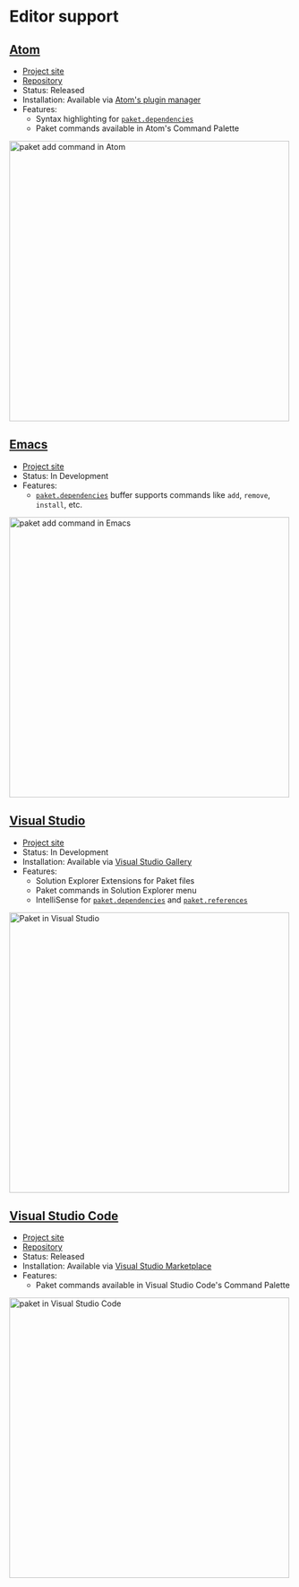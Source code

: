 # Editor support

## [Atom](https://atom.io/)

* [Project site](http://ionide.io)
* [Repository](https://github.com/ionide/ionide-paket)
* Status: Released
* Installation: Available via
  [Atom's plugin manager](https://atom.io/packages/paket)
* Features:
  * Syntax highlighting for [`paket.dependencies`](dependencies-file.html)
  * Paket commands available in Atom's Command Palette

<a href="img/paket-add-atom.gif">
  <img src="img/paket-add-atom.gif"
       alt="paket add command in Atom"
       title="paket add command in Atom"
       width="500">
</a>

## [Emacs](https://www.gnu.org/software/emacs/)

* [Project site](https://github.com/zzdtri/paket.el)
* Status: In Development
* Features:
  * [`paket.dependencies`](dependencies-file.html) buffer supports commands like
    `add`, `remove`, `install`, etc.

<a href="img/paket-add-emacs.gif">
  <img src="img/paket-add-emacs.gif"
       alt="paket add command in Emacs"
       title="paket add command in Emacs"
       width="500">
</a>

## [Visual Studio](https://www.visualstudio.com/)

* [Project site](https://github.com/fsprojects/Paket.VisualStudio)
* Status: In Development
* Installation: Available via
  [Visual Studio Gallery](https://visualstudiogallery.msdn.microsoft.com/ce104917-e8b3-4365-9490-8432c6e75c36)
* Features:
  * Solution Explorer Extensions for Paket files
  * Paket commands in Solution Explorer menu
  * IntelliSense for [`paket.dependencies`](dependencies-file.html) and
    [`paket.references`](references-files.html)

<a href="img/paket.visualstudio.png">
  <img src="img/paket.visualstudio.png"
       alt="Paket in Visual Studio"
       title="Paket in Visual Studio"
       width="500">
</a>


## [Visual Studio Code](https://code.visualstudio.com/)

* [Project site](http://ionide.io)
* [Repository](https://github.com/ionide/ionide-vscode-paket)
* Status: Released
* Installation: Available via
  [Visual Studio Marketplace](https://marketplace.visualstudio.com/items/Ionide.Ionide-Paket)
* Features:
  * Paket commands available in Visual Studio Code's Command Palette

<a href="img/paket-vscode.gif">
  <img src="img/paket-vscode.gif"
       alt="paket in Visual Studio Code"
       title="paket in VSCode"
       width="500">
</a>
